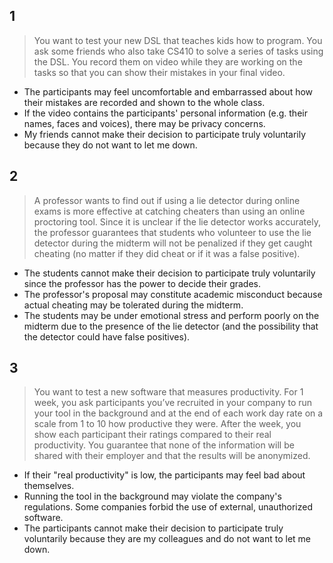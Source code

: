 ## 1

> You want to test your new DSL that teaches kids how to program. You ask some friends who also take CS410 to solve a series of tasks using the DSL. You record them on video while they are working on the tasks so that you can show their mistakes in your final video.

- The participants may feel uncomfortable and embarrassed about how their mistakes are recorded and shown to the whole class.
- If the video contains the participants' personal information (e.g. their names, faces and voices), there may be privacy concerns. 
- My friends cannot make their decision to participate truly voluntarily because they do not want to let me down.

## 2

> A professor wants to find out if using a lie detector during online exams is more effective at catching cheaters than using an online proctoring tool. Since it is unclear if the lie detector works accurately, the professor guarantees that students who volunteer to use the lie detector during the midterm will not be penalized if they get caught cheating (no matter if they did cheat or if it was a false positive).

- The students cannot make their decision to participate truly voluntarily since the professor has the power to decide their grades.
- The professor's proposal may constitute academic misconduct because actual cheating may be tolerated during the midterm.
- The students may be under emotional stress and perform poorly on the midterm due to the presence of the lie detector (and the possibility that the detector could have false positives).

## 3

> You want to test a new software that measures productivity. For 1 week, you ask participants you’ve recruited in your company to run your tool in the background and at the end of each work day rate on a scale from 1 to 10 how productive they were. After the week, you show each participant their ratings compared to their real productivity. You guarantee that none of the information will be shared with their employer and that the results will be anonymized.

- If their "real productivity" is low, the participants may feel bad about themselves.
- Running the tool in the background may violate the company's regulations. Some companies forbid the use of external, unauthorized software.
- The participants cannot make their decision to participate truly voluntarily because they are my colleagues and do not want to let me down.